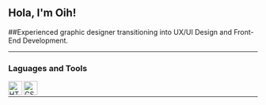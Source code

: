 ## Hola, I'm Oih!
##Experienced graphic designer transitioning into UX/UI Design and Front-End Development. 

---
### Laguages and Tools
<!--
https://javascript.plainenglish.io/how-to-make-custom-language-badges-for-your-profile-using-shields-io-d2aeaf016b6b
html
css
sass
figma
javascript
angular
node
mysql -->
<img align="left" alt="HTML5" height="28px" src="https://img.shields.io/badge/-html5-E34F26?logo=html5&logoColor=white&style=for-the-badge" />
<img align="left" alt="CSS3" height="28px" src="https://img.shields.io/badge/-css3-1572B6?logo=css3&logoColor=white&style=for-the-badge" />



<br/>
<hr>

<!--
**oihoihoih/oihoihoih** is a ✨ _special_ ✨ repository because its `README.md` (this file) appears on your GitHub profile.

Here are some ideas to get you started:

- 🔭 I’m currently working on ...
- 🌱 I’m currently learning ...
- 👯 I’m looking to collaborate on ...
- 🤔 I’m looking for help with ...
- 💬 Ask me about ...
- 📫 How to reach me: ...
- 😄 Pronouns: ...
- ⚡ Fun fact: ...
-->
